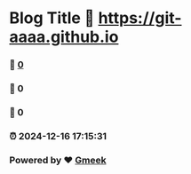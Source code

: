 # Blog Title :link: https://git-aaaa.github.io 
### :page_facing_up: [0](https://git-aaaa.github.io/tag.html) 
### :speech_balloon: 0 
### :hibiscus: 0 
### :alarm_clock: 2024-12-16 17:15:31 
### Powered by :heart: [Gmeek](https://github.com/Meekdai/Gmeek)
